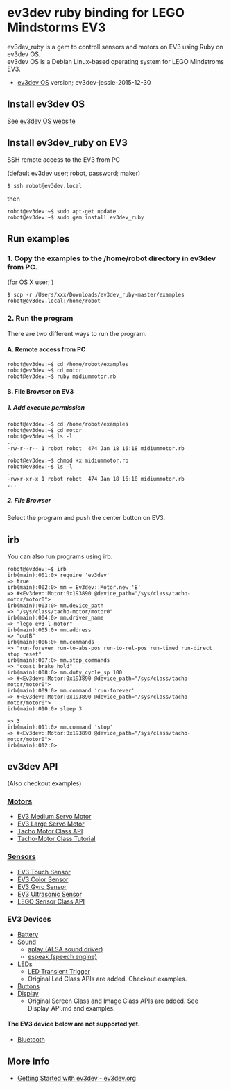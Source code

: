 # ev3dev ruby binding for LEGO Mindstorms EV3


ev3dev_ruby is a gem to controll sensors and motors on EV3 using Ruby on ev3dev OS.  
ev3dev OS is a Debian Linux-based operating system for LEGO Mindstroms EV3.

- [ev3dev OS](http://www.ev3dev.org) version; ev3dev-jessie-2015-12-30


## Install ev3dev OS
See [ev3dev OS website](http://www.ev3dev.org)


## Install ev3dev_ruby on EV3
SSH remote access to the EV3 from PC

(default ev3dev user; robot,  password; maker)

```
$ ssh robot@ev3dev.local
```

then

```
robot@ev3dev:~$ sudo apt-get update
robot@ev3dev:~$ sudo gem install ev3dev_ruby
```

## Run examples
### 1\. Copy the examples to the **/home/robot** directory in ev3dev from PC.

(for OS X user; )
```
$ scp -r /Users/xxx/Downloads/ev3dev_ruby-master/examples robot@ev3dev.local:/home/robot
```

### 2\. Run the program
There are two different ways to run the program.
#### A. Remote access from PC

```
robot@ev3dev:~$ cd /home/robot/examples
robot@ev3dev:~$ cd motor
robot@ev3dev:~$ ruby midiummotor.rb
```

#### B. File Browser on EV3
##### 1. Add execute permission

```
robot@ev3dev:~$ cd /home/robot/examples
robot@ev3dev:~$ cd motor
robot@ev3dev:~$ ls -l
...
-rw-r--r-- 1 robot robot  474 Jan 18 16:18 midiummotor.rb
...
robot@ev3dev:~$ chmod +x midiummotor.rb
robot@ev3dev:~$ ls -l
...
-rwxr-xr-x 1 robot robot  474 Jan 18 16:18 midiummotor.rb
...
```

##### 2. File Browser
Select the program and push the center button on EV3.


## irb
You can also run programs using irb.
```
robot@ev3dev:~$ irb
irb(main):001:0> require 'ev3dev'
=> true
irb(main):002:0> mm = Ev3dev::Motor.new 'B'
=> #<Ev3dev::Motor:0x193890 @device_path="/sys/class/tacho-motor/motor0">
irb(main):003:0> mm.device_path
=> "/sys/class/tacho-motor/motor0"
irb(main):004:0> mm.driver_name
=> "lego-ev3-l-motor"
irb(main):005:0> mm.address
=> "outB"
irb(main):006:0> mm.commands
=> "run-forever run-to-abs-pos run-to-rel-pos run-timed run-direct stop reset"
irb(main):007:0> mm.stop_commands
=> "coast brake hold"
irb(main):008:0> mm.duty_cycle_sp 100
=> #<Ev3dev::Motor:0x193890 @device_path="/sys/class/tacho-motor/motor0">
irb(main):009:0> mm.command 'run-forever'
=> #<Ev3dev::Motor:0x193890 @device_path="/sys/class/tacho-motor/motor0">
irb(main):010:0> sleep 3

=> 3
irb(main):011:0> mm.command 'stop'
=> #<Ev3dev::Motor:0x193890 @device_path="/sys/class/tacho-motor/motor0">
irb(main):012:0>
```

## ev3dev API
(Also checkout examples)

### [Motors](http://www.ev3dev.org/docs/motors/)
- [EV3 Medium Servo Motor](http://www.ev3dev.org/docs/motors/lego-ev3-medium-servo-motor/)
- [EV3 Large Servo Motor](http://www.ev3dev.org/docs/motors/lego-ev3-large-servo-motor/)
- [Tacho Motor Class API](http://www.ev3dev.org/docs/drivers/tacho-motor-class/)
- [Tacho-Motor Class Tutorial](http://www.ev3dev.org/docs/tutorials/tacho-motors/)

### [Sensors](http://www.ev3dev.org/docs/sensors/)
- [EV3 Touch Sensor](http://www.ev3dev.org/docs/sensors/lego-ev3-touch-sensor/)
- [EV3 Color Sensor](http://www.ev3dev.org/docs/sensors/lego-ev3-color-sensor/)
- [EV3 Gyro Sensor](http://www.ev3dev.org/docs/sensors/lego-ev3-gyro-sensor/)
- [EV3 Ultrasonic Sensor](http://www.ev3dev.org/docs/sensors/lego-ev3-ultrasonic-sensor/)
- [LEGO Sensor Class API](http://www.ev3dev.org/docs/drivers/lego-sensor-class/)

### EV3 Devices

- [Battery](https://github.com/ev3dev/ev3dev/issues/68)
- [Sound](https://github.com/ev3dev/ev3dev/wiki/Using-Sound)
  - [aplay (ALSA sound driver)](http://linux.die.net/man/1/aplay)
  - [espeak (speech engine)](http://espeak.sourceforge.net/commands.html)
- [LEDs](https://github.com/ev3dev/ev3dev/wiki/Using-the-LEDs)
  - [LED Transient Trigger](https://www.kernel.org/doc/Documentation/leds/ledtrig-transient.txt)
  - Original Led Class APIs are added. Checkout examples.
- [Buttons](http://www.ev3dev.org/docs/tutorials/using-ev3-buttons/)
- [Display](http://www.ev3dev.org/docs/tutorials/using-ev3-lcd/)
  - Original Screen Class and Image Class APIs are added. See Display_API.md and examples.

#### The EV3 device below are not supported yet.

- [Bluetooth](https://github.com/ev3dev/ev3dev/wiki/Using-Bluetooth)


## More Info

- [Getting Started with ev3dev - ev3dev.org](http://www.ev3dev.org/docs/getting-started/)
